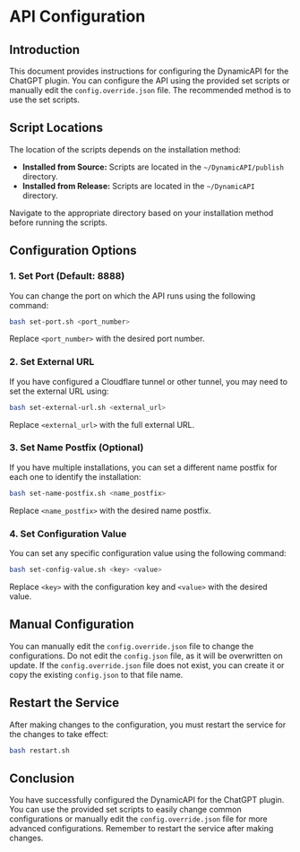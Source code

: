 # API Configuration

## Introduction

This document provides instructions for configuring the DynamicAPI for the ChatGPT plugin. You can configure the API using the provided set scripts or manually edit the `config.override.json` file. The recommended method is to use the set scripts.

## Script Locations

The location of the scripts depends on the installation method:

- **Installed from Source:** Scripts are located in the `~/DynamicAPI/publish` directory.
- **Installed from Release:** Scripts are located in the `~/DynamicAPI` directory.

Navigate to the appropriate directory based on your installation method before running the scripts.

## Configuration Options

### 1. Set Port (Default: 8888)

You can change the port on which the API runs using the following command:

```bash
bash set-port.sh <port_number>
```

Replace `<port_number>` with the desired port number.

### 2. Set External URL

If you have configured a Cloudflare tunnel or other tunnel, you may need to set the external URL using:

```bash
bash set-external-url.sh <external_url>
```

Replace `<external_url>` with the full external URL.

### 3. Set Name Postfix (Optional)

If you have multiple installations, you can set a different name postfix for each one to identify the installation:

```bash
bash set-name-postfix.sh <name_postfix>
```

Replace `<name_postfix>` with the desired name postfix.

### 4. Set Configuration Value

You can set any specific configuration value using the following command:

```bash
bash set-config-value.sh <key> <value>
```

Replace `<key>` with the configuration key and `<value>` with the desired value.

## Manual Configuration

You can manually edit the `config.override.json` file to change the configurations. Do not edit the `config.json` file, as it will be overwritten on update. If the `config.override.json` file does not exist, you can create it or copy the existing `config.json` to that file name.

## Restart the Service

After making changes to the configuration, you must restart the service for the changes to take effect:

```bash
bash restart.sh
```

## Conclusion

You have successfully configured the DynamicAPI for the ChatGPT plugin. You can use the provided set scripts to easily change common configurations or manually edit the `config.override.json` file for more advanced configurations. Remember to restart the service after making changes.
